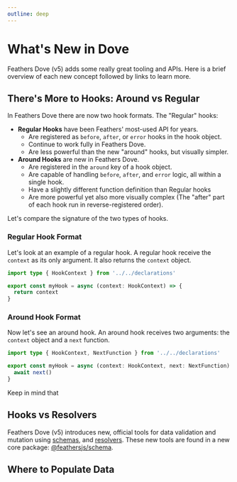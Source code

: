 ```yaml
---
outline: deep
---
```


# What's New in Dove

Feathers Dove (v5) adds some really great tooling and APIs. Here is a brief overview of each new concept followed by links to learn more.

## There's More to Hooks: Around vs Regular

In Feathers Dove there are now two hook formats. The "Regular" hooks:

- **Regular Hooks** have been Feathers' most-used API for years.
  - Are registered as `before`, `after`, or `error` hooks in the hook object.
  - Continue to work fully in Feathers Dove.
  - Are less powerful than the new "around" hooks, but visually simpler.
- **Around Hooks** are new in Feathers Dove.
  - Are registered in the `around` key of a hook object.
  - Are capable of handling `before`, `after`, and `error` logic, all within a single hook.
  - Have a slightly different function definition than Regular hooks
  - Are more powerful yet also more visually complex (The "after" part of each hook run in reverse-registered order).

Let's compare the signature of the two types of hooks.

### Regular Hook Format

Let's look at an example of a regular hook. A regular hook receive the `context` as its only argument. It also returns the `context` object.

```ts
import type { HookContext } from '../../declarations'

export const myHook = async (context: HookContext) => {
  return context
}
```

### Around Hook Format

Now let's see an around hook. An around hook receives two arguments: the `context` object and a `next` function.

```ts
import type { HookContext, NextFunction } from '../../declarations'

export const myHook = async (context: HookContext, next: NextFunction) => {
  await next()
}
```

Keep in mind that

## Hooks vs Resolvers

Feathers Dove (v5) introduces new, official tools for data validation and mutation using [schemas](/api/schema/schema), and [resolvers](/api/schema/resolvers). These new tools are found in a new core package: [@feathersjs/schema](/api/schema/index).

## Where to Populate Data
